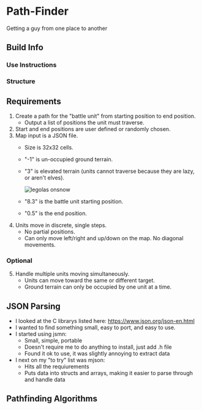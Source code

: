 # Path-Finder
Getting a guy from one place to another

## Build Info
### Use Instructions
### Structure

## Requirements
1. Create a path for the "battle unit" from starting position to end position.
    * Output a list of positions the unit must traverse. 
2. Start and end positions are user defined or randomly chosen.
3. Map input is a JSON file.
    *  Size is 32x32 cells.
    * "-1" is un-occupied ground terrain. 
    * "3" is elevated terrain (units cannot traverse because they are lazy, or aren't elves).

        ![legolas onsnow](https://i.pinimg.com/originals/06/82/a3/0682a3b258b58172465ef852b13142c0.gif)
    * "8.3" is the battle unit starting position. 
    * "0.5" is the end position.
4. Units move in discrete, single steps.
    * No partial positions. 
    * Can only move left/right and up/down on the map. No diagonal movements.
### Optional
5. Handle multiple units moving simultaneously.
    * Units can move toward the same or different target.
    * Ground terrain can only be occupied by one unit at a time.


## JSON Parsing
* I looked at the C librarys listed here: https://www.json.org/json-en.html
* I wanted to find something small, easy to port, and easy to use.
* I started using jsmn:
    * Small, simple, portable
    * Doesn't require me to do anything to install, just add .h file
    * Found it ok to use, it was slightly annoying to extract data
* I next on my "to try" list was mjson: 
    * Hits all the requiurements
    * Puts data into structs and arrays, making it easier to parse through and handle data

## Pathfinding Algorithms